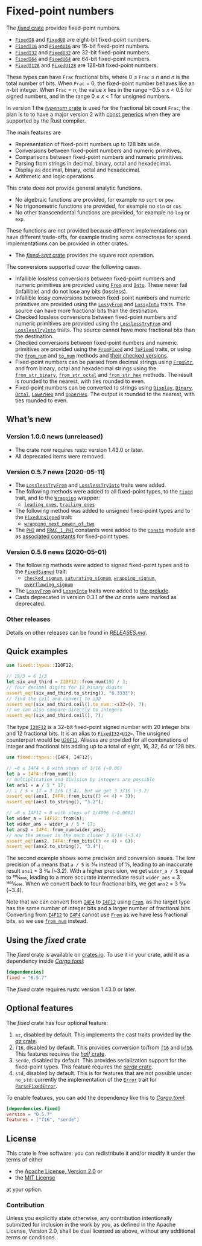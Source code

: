 <!-- Copyright © 2018–2020 Trevor Spiteri -->

<!-- Copying and distribution of this file, with or without
modification, are permitted in any medium without royalty provided the
copyright notice and this notice are preserved. This file is offered
as-is, without any warranty. -->

# Fixed-point numbers

The [*fixed* crate] provides fixed-point numbers.

  * [`FixedI8`] and [`FixedU8`] are eight-bit fixed-point numbers.
  * [`FixedI16`] and [`FixedU16`] are 16-bit fixed-point numbers.
  * [`FixedI32`] and [`FixedU32`] are 32-bit fixed-point numbers.
  * [`FixedI64`] and [`FixedU64`] are 64-bit fixed-point numbers.
  * [`FixedI128`] and [`FixedU128`] are 128-bit fixed-point numbers.

These types can have `Frac` fractional bits, where
0 ≤ `Frac` ≤ <i>n</i> and <i>n</i> is the total number of bits. When
`Frac` = 0, the fixed-point number behaves like an <i>n</i>-bit
integer. When `Frac` = <i>n</i>, the value <i>x</i> lies in the range
−0.5 ≤ <i>x</i> < 0.5 for signed numbers, and in the range
0 ≤ <i>x</i> < 1 for unsigned numbers.

In version 1 the [*typenum* crate] is used for the fractional bit
count `Frac`; the plan is to to have a major version 2 with [const
generics] when they are supported by the Rust compiler.

The main features are

  * Representation of fixed-point numbers up to 128 bits wide.
  * Conversions between fixed-point numbers and numeric primitives.
  * Comparisons between fixed-point numbers and numeric primitives.
  * Parsing from strings in decimal, binary, octal and hexadecimal.
  * Display as decimal, binary, octal and hexadecimal.
  * Arithmetic and logic operations.

This crate does *not* provide general analytic functions.

  * No algebraic functions are provided, for example no `sqrt` or
    `pow`.
  * No trigonometric functions are provided, for example no `sin` or
    `cos`.
  * No other transcendental functions are provided, for example no
    `log` or `exp`.

These functions are not provided because different implementations can
have different trade-offs, for example trading some correctness for
speed. Implementations can be provided in other crates.

  * The [*fixed-sqrt* crate] provides the square root operation.

The conversions supported cover the following cases.

  * Infallible lossless conversions between fixed-point numbers and
    numeric primitives are provided using [`From`] and [`Into`]. These
    never fail (infallible) and do not lose any bits (lossless).
  * Infallible lossy conversions between fixed-point numbers and
    numeric primitives are provided using the [`LossyFrom`] and
    [`LossyInto`] traits. The source can have more fractional bits
    than the destination.
  * Checked lossless conversions between fixed-point numbers and
    numeric primitives are provided using the [`LosslessTryFrom`] and
    [`LosslessTryInto`] traits. The source cannot have more fractional
    bits than the destination.
  * Checked conversions between fixed-point numbers and numeric
    primitives are provided using the [`FromFixed`] and [`ToFixed`]
    traits, or using the [`from_num`] and [`to_num`] methods and
    [their checked versions][`checked_from_num`].
  * Fixed-point numbers can be parsed from decimal strings using
    [`FromStr`], and from binary, octal and hexadecimal strings using
    the [`from_str_binary`], [`from_str_octal`] and [`from_str_hex`]
    methods. The result is rounded to the nearest, with ties rounded
    to even.
  * Fixed-point numbers can be converted to strings using [`Display`],
    [`Binary`], [`Octal`], [`LowerHex`] and [`UpperHex`]. The output
    is rounded to the nearest, with ties rounded to even.

## What’s new

### Version 1.0.0 news (unreleased)

  * The crate now requires rustc version 1.43.0 or later.
  * All deprecated items were removed.

### Version 0.5.7 news (2020-05-11)

  * The [`LosslessTryFrom`][ltf-0-5-7] and
    [`LosslessTryInto`][lti-0-5-7] traits were added.
  * The following methods were added to all fixed-point types, to the
    [`Fixed`][tf-0-5-7] trait, and to the [`Wrapping`][wr-0-5-7]
    wrapper:
      * [`leading_ones`][f-lo-0-5-7], [`trailing_ones`][f-to-0-5-7]
  * The following method was added to unsigned fixed-point types and
    to the [`FixedUnsigned`][tfu-0-5-7] trait:
      * [`wrapping_next_power_of_two`][f-wnpot-0-5-7]
  * The [`PHI`][phi-0-5-7] and [`FRAC_1_PHI`][f1phi-0-5-7] constants
    were added to the [`consts`][cons-0-5-7] module and as
    [associated constants][f-phi-0-5-7] for fixed-point types.

[cons-0-5-7]: https://docs.rs/fixed/0.5.7/fixed/consts/index.html
[f-lo-0-5-7]: https://docs.rs/fixed/0.5.7/fixed/struct.FixedI32.html#method.leading_ones
[f-phi-0-5-7]: https://docs.rs/fixed/0.5.7/fixed/struct.FixedI32.html#associatedconstant.PHI
[f-to-0-5-7]: https://docs.rs/fixed/0.5.7/fixed/struct.FixedI32.html#method.trailing_ones
[f-wnpot-0-5-7]: https://docs.rs/fixed/0.5.7/fixed/struct.FixedU32.html#method.wrapping_next_power_of_two
[f1phi-0-5-7]: https://docs.rs/fixed/0.5.7/fixed/consts/constant.FRAC_1_PHI.html
[ltf-0-5-7]: https://docs.rs/fixed/0.5.7/fixed/traits/trait.LosslessTryFrom.html
[lti-0-5-7]: https://docs.rs/fixed/0.5.7/fixed/traits/trait.LosslessTryInto.html
[phi-0-5-7]: https://docs.rs/fixed/0.5.7/fixed/consts/constant.PHI.html
[tf-0-5-7]: https://docs.rs/fixed/0.5.7/fixed/traits/trait.Fixed.html
[tfu-0-5-7]: https://docs.rs/fixed/0.5.7/fixed/traits/trait.FixedUnsigned.html
[wr-0-5-7]: https://docs.rs/fixed/0.5.7/fixed/struct.Wrapping.html

### Version 0.5.6 news (2020-05-01)

  * The following methods were added to signed fixed-point types and to
    the [`FixedSigned`][tfs-0-5-6] trait:
      * [`checked_signum`][f-csig-0-5-6],
        [`saturating_signum`][f-ssig-0-5-6],
        [`wrapping_signum`][f-wsig-0-5-6],
        [`overflowing_signum`][f-osig-0-5-6]
  * The [`LossyFrom`][lf-0-5-6] and [`LossyInto`][li-0-5-6] traits
    were added to [the prelude][pre-0-5-6].
  * Casts deprecated in version 0.3.1 of the *az* crate were marked as
    deprecated.

[f-csig-0-5-6]: https://docs.rs/fixed/0.5.6/fixed/struct.FixedI32.html#method.checked_signum
[f-osig-0-5-6]: https://docs.rs/fixed/0.5.6/fixed/struct.FixedI32.html#method.overflowing_signum
[f-ssig-0-5-6]: https://docs.rs/fixed/0.5.6/fixed/struct.FixedI32.html#method.saturating_signum
[f-wsig-0-5-6]: https://docs.rs/fixed/0.5.6/fixed/struct.FixedI32.html#method.wrapping_signum
[lf-0-5-6]: https://docs.rs/fixed/0.5.6/fixed/traits/trait.LossyFrom.html
[li-0-5-6]: https://docs.rs/fixed/0.5.6/fixed/traits/trait.LossyInto.html
[pre-0-5-6]: https://docs.rs/fixed/0.5.6/fixed/prelude/index.html
[tfs-0-5-6]: https://docs.rs/fixed/0.5.6/fixed/traits/trait.FixedSigned.html

### Other releases

Details on other releases can be found in [*RELEASES.md*].

[*RELEASES.md*]: https://gitlab.com/tspiteri/fixed/blob/master/RELEASES.md

## Quick examples

```rust
use fixed::types::I20F12;

// 19/3 = 6 1/3
let six_and_third = I20F12::from_num(19) / 3;
// four decimal digits for 12 binary digits
assert_eq!(six_and_third.to_string(), "6.3333");
// find the ceil and convert to i32
assert_eq!(six_and_third.ceil().to_num::<i32>(), 7);
// we can also compare directly to integers
assert_eq!(six_and_third.ceil(), 7);
```

The type [`I20F12`] is a 32-bit fixed-point signed number with 20
integer bits and 12 fractional bits. It is an alias to
<code>[FixedI32][`FixedI32`]&lt;[U12][`U12`]&gt;</code>. The unsigned
counterpart would be [`U20F12`]. Aliases are provided for all
combinations of integer and fractional bits adding up to a total of
eight, 16, 32, 64 or 128 bits.

```rust
use fixed::types::{I4F4, I4F12};

// −8 ≤ I4F4 < 8 with steps of 1/16 (~0.06)
let a = I4F4::from_num(1);
// multiplication and division by integers are possible
let ans1 = a / 5 * 17;
// 1 / 5 × 17 = 3 2/5 (3.4), but we get 3 3/16 (~3.2)
assert_eq!(ans1, I4F4::from_bits((3 << 4) + 3));
assert_eq!(ans1.to_string(), "3.2");

// −8 ≤ I4F12 < 8 with steps of 1/4096 (~0.0002)
let wider_a = I4F12::from(a);
let wider_ans = wider_a / 5 * 17;
let ans2 = I4F4::from_num(wider_ans);
// now the answer is the much closer 3 6/16 (~3.4)
assert_eq!(ans2, I4F4::from_bits((3 << 4) + 6));
assert_eq!(ans2.to_string(), "3.4");
```

The second example shows some precision and conversion issues. The low
precision of `a` means that `a / 5` is 3⁄16 instead of 1⁄5, leading to
an inaccurate result `ans1` = 3 3⁄16 (~3.2). With a higher precision,
we get `wider_a / 5` equal to 819⁄4096, leading to a more accurate
intermediate result `wider_ans` = 3 1635⁄4096. When we convert back to
four fractional bits, we get `ans2` = 3 6⁄16 (~3.4).

Note that we can convert from [`I4F4`] to [`I4F12`] using [`From`], as
the target type has the same number of integer bits and a larger
number of fractional bits. Converting from [`I4F12`] to [`I4F4`]
cannot use [`From`] as we have less fractional bits, so we use
[`from_num`] instead.

## Using the *fixed* crate

The *fixed* crate is available on [crates.io][*fixed* crate]. To use
it in your crate, add it as a dependency inside [*Cargo.toml*]:

```toml
[dependencies]
fixed = "0.5.7"
```

The *fixed* crate requires rustc version 1.43.0 or later.

## Optional features

The *fixed* crate has four optional feature:

 1. `az`, disabled by default. This implements the cast traits
    provided by the [*az* crate].
 2. `f16`, disabled by default. This provides conversion to/from
    [`f16`] and [`bf16`]. This features requires the [*half* crate].
 3. `serde`, disabled by default. This provides serialization support
    for the fixed-point types. This feature requires the
    [*serde* crate].
 4. `std`, disabled by default. This is for features that are not
    possible under `no_std`: currently the implementation of the
    [`Error`] trait for [`ParseFixedError`].

To enable features, you can add the dependency like this to
[*Cargo.toml*]:

```toml
[dependencies.fixed]
version = "0.5.7"
features = ["f16", "serde"]
```

## License

This crate is free software: you can redistribute it and/or modify it
under the terms of either

  * the [Apache License, Version 2.0][LICENSE-APACHE] or
  * the [MIT License][LICENSE-MIT]

at your option.

### Contribution

Unless you explicitly state otherwise, any contribution intentionally
submitted for inclusion in the work by you, as defined in the Apache
License, Version 2.0, shall be dual licensed as above, without any
additional terms or conditions.

[*Cargo.toml*]: https://doc.rust-lang.org/cargo/guide/dependencies.html
[*az* crate]: https://crates.io/crates/az
[*fixed* crate]: https://crates.io/crates/fixed
[*fixed-sqrt* crate]: https://crates.io/crates/fixed-sqrt
[*half* crate]: https://crates.io/crates/half
[*serde* crate]: https://crates.io/crates/serde
[*typenum* crate]: https://crates.io/crates/typenum
[LICENSE-APACHE]: https://www.apache.org/licenses/LICENSE-2.0
[LICENSE-MIT]: https://opensource.org/licenses/MIT
[`Binary`]: https://doc.rust-lang.org/nightly/core/fmt/trait.Binary.html
[`Display`]: https://doc.rust-lang.org/nightly/core/fmt/trait.Display.html
[`Error`]: https://doc.rust-lang.org/nightly/std/error/trait.Error.html
[`FixedI128`]: https://docs.rs/fixed/0.5.7/fixed/struct.FixedI128.html
[`FixedI16`]: https://docs.rs/fixed/0.5.7/fixed/struct.FixedI16.html
[`FixedI32`]: https://docs.rs/fixed/0.5.7/fixed/struct.FixedI32.html
[`FixedI64`]: https://docs.rs/fixed/0.5.7/fixed/struct.FixedI64.html
[`FixedI8`]: https://docs.rs/fixed/0.5.7/fixed/struct.FixedI8.html
[`FixedU128`]: https://docs.rs/fixed/0.5.7/fixed/struct.FixedU128.html
[`FixedU16`]: https://docs.rs/fixed/0.5.7/fixed/struct.FixedU16.html
[`FixedU32`]: https://docs.rs/fixed/0.5.7/fixed/struct.FixedU32.html
[`FixedU64`]: https://docs.rs/fixed/0.5.7/fixed/struct.FixedU64.html
[`FixedU8`]: https://docs.rs/fixed/0.5.7/fixed/struct.FixedU8.html
[`FromFixed`]: https://docs.rs/fixed/0.5.7/fixed/traits/trait.FromFixed.html
[`FromStr`]: https://doc.rust-lang.org/nightly/core/str/trait.FromStr.html
[`From`]: https://doc.rust-lang.org/nightly/core/convert/trait.From.html
[`I20F12`]: https://docs.rs/fixed/0.5.7/fixed/types/type.I20F12.html
[`I4F12`]: https://docs.rs/fixed/0.5.7/fixed/types/type.I4F12.html
[`I4F4`]: https://docs.rs/fixed/0.5.7/fixed/types/type.I4F4.html
[`Into`]: https://doc.rust-lang.org/nightly/core/convert/trait.Into.html
[`LosslessTryFrom`]: https://tspiteri.gitlab.io/fixed/dev/fixed/traits/trait.LosslessTryFrom.html
[`LosslessTryInto`]: https://tspiteri.gitlab.io/fixed/dev/fixed/traits/trait.LosslessTryInto.html
[`LossyFrom`]: https://docs.rs/fixed/0.5.7/fixed/traits/trait.LossyFrom.html
[`LossyInto`]: https://docs.rs/fixed/0.5.7/fixed/traits/trait.LossyInto.html
[`LowerHex`]: https://doc.rust-lang.org/nightly/core/fmt/trait.LowerHex.html
[`Octal`]: https://doc.rust-lang.org/nightly/core/fmt/trait.Octal.html
[`ParseFixedError`]: https://docs.rs/fixed/0.5.7/fixed/struct.ParseFixedError.html
[`ToFixed`]: https://docs.rs/fixed/0.5.7/fixed/traits/trait.ToFixed.html
[`U12`]: https://docs.rs/fixed/0.5.7/fixed/types/extra/type.U12.html
[`U20F12`]: https://docs.rs/fixed/0.5.7/fixed/types/type.U20F12.html
[`UpperHex`]: https://doc.rust-lang.org/nightly/core/fmt/trait.UpperHex.html
[`bf16`]: https://docs.rs/half/^1/half/struct.bf16.html
[`checked_from_num`]: https://docs.rs/fixed/0.5.7/fixed/struct.FixedI32.html#method.checked_from_num
[`f16`]: https://docs.rs/half/^1/half/struct.f16.html
[`from_num`]: https://docs.rs/fixed/0.5.7/fixed/struct.FixedI32.html#method.from_num
[`from_str_binary`]: https://docs.rs/fixed/0.5.7/fixed/struct.FixedI32.html#method.from_str_binary
[`from_str_hex`]: https://docs.rs/fixed/0.5.7/fixed/struct.FixedI32.html#method.from_str_hex
[`from_str_octal`]: https://docs.rs/fixed/0.5.7/fixed/struct.FixedI32.html#method.from_str_octal
[`to_num`]: https://docs.rs/fixed/0.5.7/fixed/struct.FixedI32.html#method.to_num
[const generics]: https://github.com/rust-lang/rust/issues/44580
